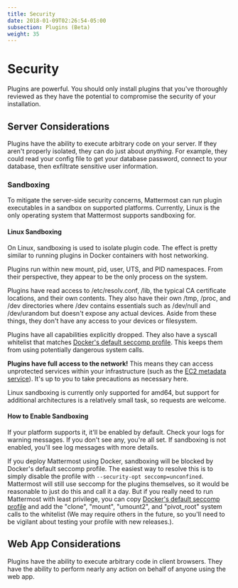 ```yaml
---
title: Security
date: 2018-01-09T02:26:54-05:00
subsection: Plugins (Beta)
weight: 35
---
```


# Security

Plugins are powerful. You should only install plugins that you've thoroughly reviewed as they have the potential to compromise the security of your installation.

## Server Considerations

Plugins have the ability to execute arbitrary code on your server. If they aren't properly isolated, they can do just about *anything*. For example, they could read your config file to get your database password, connect to your database, then exfiltrate sensitive user information.

### Sandboxing

To mitigate the server-side security concerns, Mattermost can run plugin executables in a sandbox on supported platforms. Currently, Linux is the only operating system that Mattermost supports sandboxing for.

#### Linux Sandboxing

On Linux, sandboxing is used to isolate plugin code. The effect is pretty similar to running plugins in Docker containers with host networking.

Plugins run within new mount, pid, user, UTS, and PID namespaces. From their perspective, they appear to be the only process on the system.

Plugins have read access to /etc/resolv.conf, /lib, the typical CA certificate locations, and their own contents. They also have their own /tmp, /proc, and /dev directories where /dev contains essentials such as /dev/null and /dev/urandom but doesn't expose any actual devices. Aside from these things, they don't have any access to your devices or filesystem.

Plugins have all capabilities explicitly dropped. They also have a syscall whitelist that matches [Docker's default seccomp profile](https://github.com/moby/moby/blob/master/profiles/seccomp/default.json). This keeps them from using potentially dangerous system calls.

**Plugins have full access to the network!** This means they can access unprotected services within your infrastructure (such as the [EC2 metadata service](https://docs.aws.amazon.com/AWSEC2/latest/UserGuide/ec2-instance-metadata.html)). It's up to you to take precautions as necessary here.

Linux sandboxing is currently only supported for amd64, but support for additional architectures is a relatively small task, so requests are welcome.

#### How to Enable Sandboxing

If your platform supports it, it'll be enabled by default. Check your logs for warning messages. If you don't see any, you're all set. If sandboxing is not enabled, you'll see log messages with more details.

If you deploy Mattermost using Docker, sandboxing will be blocked by Docker's default seccomp profile. The easiest way to resolve this is to simply disable the profile with `--security-opt seccomp=unconfined`. Mattermost will still use seccomp for the plugins themselves, so it would be reasonable to just do this and call it a day. But if you really need to run Mattermost with least privilege, you can copy [Docker's default seccomp profile](https://github.com/moby/moby/blob/master/profiles/seccomp/default.json) and add the "clone", "mount", "umount2", and "pivot_root" system calls to the whitelist (We may require others in the future, so you'll need to be vigilant about testing your profile with new releases.).

## Web App Considerations

Plugins have the ability to execute arbitrary code in client browsers. They have the ability to perform nearly any action on behalf of anyone using the web app.

